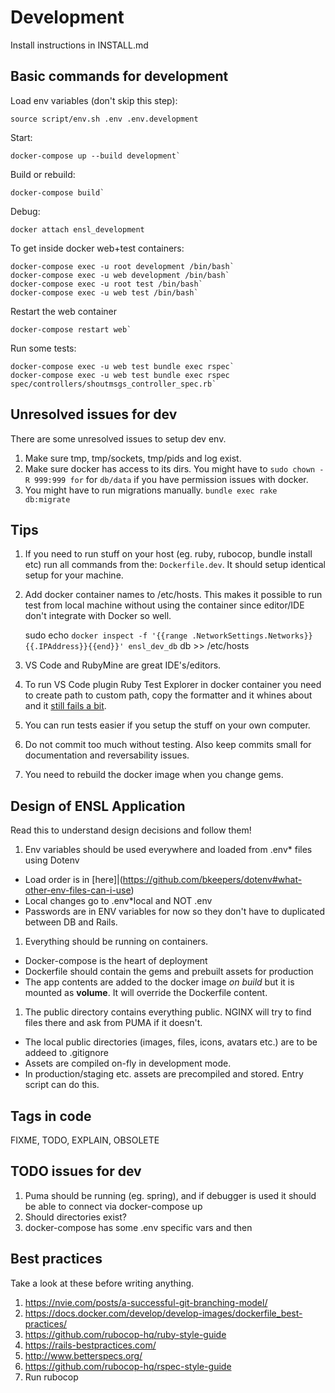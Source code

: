 # Development

Install instructions in INSTALL.md

## Basic commands for development

Load env variables (don't skip this step):

    source script/env.sh .env .env.development

Start:

    docker-compose up --build development`

Build or rebuild:

    docker-compose build`

Debug:

    docker attach ensl_development

To get inside docker web+test containers:

    docker-compose exec -u root development /bin/bash`
    docker-compose exec -u web development /bin/bash`
    docker-compose exec -u root test /bin/bash`
    docker-compose exec -u web test /bin/bash`

Restart the web container

    docker-compose restart web`

Run some tests:

    docker-compose exec -u web test bundle exec rspec`
    docker-compose exec -u web test bundle exec rspec spec/controllers/shoutmsgs_controller_spec.rb`

## Unresolved issues for dev

There are some unresolved issues to setup dev env.

1. Make sure tmp, tmp/sockets, tmp/pids and log exist.
1. Make sure docker has access to its dirs. You might have to `sudo chown -R 999:999 for` for `db/data` if you have permission issues with docker.
1. You might have to run migrations manually. `bundle exec rake db:migrate`

## Tips

1. If you need to run stuff on your host (eg. ruby, rubocop, bundle install etc) run all commands from the: `Dockerfile.dev`. It should setup identical setup for your machine.
1. Add docker container names to /etc/hosts. This makes it possible to run test from local machine without using the container since editor/IDE don't integrate with Docker so well.

    sudo echo `docker inspect -f '{{range .NetworkSettings.Networks}}{{.IPAddress}}{{end}}' ensl_dev_db` db >> /etc/hosts

1. VS Code and RubyMine are great IDE's/editors.
1. To run VS Code plugin Ruby Test Explorer in docker container you need to create path to custom path, copy the formatter and it whines about and it [still fails a bit](https://github.com/connorshea/vscode-ruby-test-adapter/issues/21).
1. You can run tests easier if you setup the stuff on your own computer.
1. Do not commit too much without testing. Also keep commits small for documentation and reversability issues.
1. You need to rebuild the docker image when you change gems.

## Design of ENSL Application

Read this to understand design decisions and follow them!

1. Env variables should be used everywhere and loaded from .env* files using Dotenv
  * Load order is in [here]|(https://github.com/bkeepers/dotenv#what-other-env-files-can-i-use)
  * Local changes go to .env*local and NOT .env
  * Passwords are in ENV variables for now so they don't have to duplicated between DB and Rails.
1. Everything should be running on containers.
  * Docker-compose is the heart of deployment
  * Dockerfile should contain the gems and prebuilt assets for production
  * The app contents are added to the docker image *on build* but it is mounted as **volume**. It will override the Dockerfile content.
1. The public directory contains everything public. NGINX will try to find files there and ask from PUMA if it doesn't.
  * The local public directories (images, files, icons, avatars etc.) are to be addeed to .gitignore
  * Assets are compiled on-fly in development mode.
  * In production/staging etc. assets are precompiled and stored. Entry script can do this.

## Tags in code

FIXME, TODO, EXPLAIN, OBSOLETE

## TODO issues for dev

1. Puma should be running (eg. spring), and if debugger is used it should be able to connect via docker-compose up
1. Should directories exist?
1. docker-compose has some .env specific vars and then

## Best practices

Take a look at these before writing anything.

1. https://nvie.com/posts/a-successful-git-branching-model/
1. https://docs.docker.com/develop/develop-images/dockerfile_best-practices/
1. https://github.com/rubocop-hq/ruby-style-guide
1. https://rails-bestpractices.com/
1. http://www.betterspecs.org/
1. https://github.com/rubocop-hq/rspec-style-guide
1. Run rubocop
